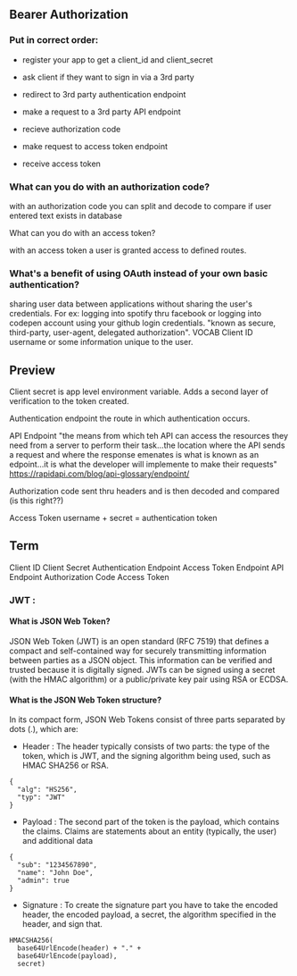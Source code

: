 ## Bearer Authorization

### Put in correct order:

- register your app to get a client_id and client_secret

- ask client if they want to sign in via a 3rd party

- redirect to 3rd party authentication endpoint

- make a request to a 3rd party API endpoint

- recieve authorization code

- make request to access token endpoint

- receive access token

### What can you do with an authorization code?

with an authorization code you can split and decode to compare if user entered text exists in database

What can you do with an access token?

with an access token a user is granted access to defined routes.

### What's a benefit of using OAuth instead of your own basic authentication? 

sharing user data between applications without sharing the user's credentials. For ex: logging into spotify thru facebook or logging into codepen account using your github login credentials. "known as secure, third-party, user-agent, delegated authorization".
VOCAB Client ID username or some information unique to the user.

## Preview

Client secret is app level environment variable. Adds a second layer of verification to the token created.

Authentication endpoint the route in which authentication occurs.

API Endpoint "the means from which teh API can access the resources they need from a server to perform their task...the location where the API sends a request and where the response emenates is what is known as an edpoint...it is what the developer will implemente to make their requests" https://rapidapi.com/blog/api-glossary/endpoint/

Authorization code sent thru headers and is then decoded and compared (is this right??)

Access Token username + secret = authentication token

## Term

Client ID
Client Secret
Authentication Endpoint
Access Token Endpoint
API Endpoint
Authorization Code
Access Token

### JWT :

#### What is JSON Web Token?

JSON Web Token (JWT) is an open standard (RFC 7519) that defines a compact and self-contained way for securely transmitting information between parties as a JSON object. This information can be verified and trusted because it is digitally signed. JWTs can be signed using a secret (with the HMAC algorithm) or a public/private key pair using RSA or ECDSA.

#### What is the JSON Web Token structure?

In its compact form, JSON Web Tokens consist of three parts separated by dots (.), which are:

- Header : The header typically consists of two parts: the type of the token, which is JWT, and the signing algorithm being used, such as HMAC SHA256 or RSA.

```
{
  "alg": "HS256",
  "typ": "JWT"
}
```

- Payload : The second part of the token is the payload, which contains the claims. Claims are statements about an entity (typically, the user) and additional data

```
{
  "sub": "1234567890",
  "name": "John Doe",
  "admin": true
}
```

- Signature : To create the signature part you have to take the encoded header, the encoded payload, a secret, the algorithm specified in the header, and sign that.

```
HMACSHA256(
  base64UrlEncode(header) + "." +
  base64UrlEncode(payload),
  secret)
  ```
  


